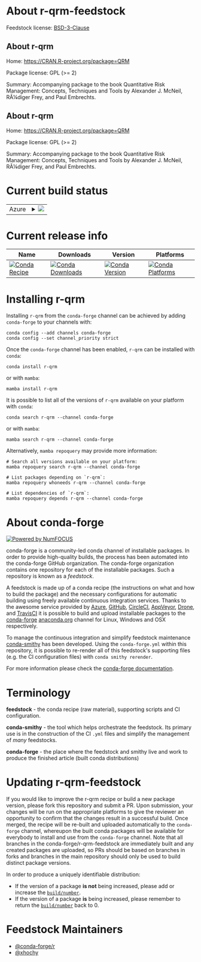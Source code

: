 About r-qrm-feedstock
=====================

Feedstock license: [BSD-3-Clause](https://github.com/conda-forge/r-qrm-feedstock/blob/main/LICENSE.txt)


About r-qrm
-----------

Home: https://CRAN.R-project.org/package=QRM

Package license: GPL (>= 2)

Summary: Accompanying package to the book Quantitative Risk Management: Concepts, Techniques and Tools by Alexander J. McNeil, RÃ¼diger Frey, and Paul Embrechts.

About r-qrm
-----------

Home: https://CRAN.R-project.org/package=QRM

Package license: GPL (>= 2)

Summary: Accompanying package to the book Quantitative Risk Management: Concepts, Techniques and Tools by Alexander J. McNeil, RÃ¼diger Frey, and Paul Embrechts.

Current build status
====================


<table>
    
  <tr>
    <td>Azure</td>
    <td>
      <details>
        <summary>
          <a href="https://dev.azure.com/conda-forge/feedstock-builds/_build/latest?definitionId=7246&branchName=main">
            <img src="https://dev.azure.com/conda-forge/feedstock-builds/_apis/build/status/r-qrm-feedstock?branchName=main">
          </a>
        </summary>
        <table>
          <thead><tr><th>Variant</th><th>Status</th></tr></thead>
          <tbody><tr>
              <td>linux_64_r_base4.3</td>
              <td>
                <a href="https://dev.azure.com/conda-forge/feedstock-builds/_build/latest?definitionId=7246&branchName=main">
                  <img src="https://dev.azure.com/conda-forge/feedstock-builds/_apis/build/status/r-qrm-feedstock?branchName=main&jobName=linux&configuration=linux%20linux_64_r_base4.3" alt="variant">
                </a>
              </td>
            </tr><tr>
              <td>linux_64_r_base4.4</td>
              <td>
                <a href="https://dev.azure.com/conda-forge/feedstock-builds/_build/latest?definitionId=7246&branchName=main">
                  <img src="https://dev.azure.com/conda-forge/feedstock-builds/_apis/build/status/r-qrm-feedstock?branchName=main&jobName=linux&configuration=linux%20linux_64_r_base4.4" alt="variant">
                </a>
              </td>
            </tr><tr>
              <td>osx_64_r_base4.3</td>
              <td>
                <a href="https://dev.azure.com/conda-forge/feedstock-builds/_build/latest?definitionId=7246&branchName=main">
                  <img src="https://dev.azure.com/conda-forge/feedstock-builds/_apis/build/status/r-qrm-feedstock?branchName=main&jobName=osx&configuration=osx%20osx_64_r_base4.3" alt="variant">
                </a>
              </td>
            </tr><tr>
              <td>osx_64_r_base4.4</td>
              <td>
                <a href="https://dev.azure.com/conda-forge/feedstock-builds/_build/latest?definitionId=7246&branchName=main">
                  <img src="https://dev.azure.com/conda-forge/feedstock-builds/_apis/build/status/r-qrm-feedstock?branchName=main&jobName=osx&configuration=osx%20osx_64_r_base4.4" alt="variant">
                </a>
              </td>
            </tr><tr>
              <td>win_64_r_base4.3</td>
              <td>
                <a href="https://dev.azure.com/conda-forge/feedstock-builds/_build/latest?definitionId=7246&branchName=main">
                  <img src="https://dev.azure.com/conda-forge/feedstock-builds/_apis/build/status/r-qrm-feedstock?branchName=main&jobName=win&configuration=win%20win_64_r_base4.3" alt="variant">
                </a>
              </td>
            </tr><tr>
              <td>win_64_r_base4.4</td>
              <td>
                <a href="https://dev.azure.com/conda-forge/feedstock-builds/_build/latest?definitionId=7246&branchName=main">
                  <img src="https://dev.azure.com/conda-forge/feedstock-builds/_apis/build/status/r-qrm-feedstock?branchName=main&jobName=win&configuration=win%20win_64_r_base4.4" alt="variant">
                </a>
              </td>
            </tr>
          </tbody>
        </table>
      </details>
    </td>
  </tr>
</table>

Current release info
====================

| Name | Downloads | Version | Platforms |
| --- | --- | --- | --- |
| [![Conda Recipe](https://img.shields.io/badge/recipe-r--qrm-green.svg)](https://anaconda.org/conda-forge/r-qrm) | [![Conda Downloads](https://img.shields.io/conda/dn/conda-forge/r-qrm.svg)](https://anaconda.org/conda-forge/r-qrm) | [![Conda Version](https://img.shields.io/conda/vn/conda-forge/r-qrm.svg)](https://anaconda.org/conda-forge/r-qrm) | [![Conda Platforms](https://img.shields.io/conda/pn/conda-forge/r-qrm.svg)](https://anaconda.org/conda-forge/r-qrm) |

Installing r-qrm
================

Installing `r-qrm` from the `conda-forge` channel can be achieved by adding `conda-forge` to your channels with:

```
conda config --add channels conda-forge
conda config --set channel_priority strict
```

Once the `conda-forge` channel has been enabled, `r-qrm` can be installed with `conda`:

```
conda install r-qrm
```

or with `mamba`:

```
mamba install r-qrm
```

It is possible to list all of the versions of `r-qrm` available on your platform with `conda`:

```
conda search r-qrm --channel conda-forge
```

or with `mamba`:

```
mamba search r-qrm --channel conda-forge
```

Alternatively, `mamba repoquery` may provide more information:

```
# Search all versions available on your platform:
mamba repoquery search r-qrm --channel conda-forge

# List packages depending on `r-qrm`:
mamba repoquery whoneeds r-qrm --channel conda-forge

# List dependencies of `r-qrm`:
mamba repoquery depends r-qrm --channel conda-forge
```


About conda-forge
=================

[![Powered by
NumFOCUS](https://img.shields.io/badge/powered%20by-NumFOCUS-orange.svg?style=flat&colorA=E1523D&colorB=007D8A)](https://numfocus.org)

conda-forge is a community-led conda channel of installable packages.
In order to provide high-quality builds, the process has been automated into the
conda-forge GitHub organization. The conda-forge organization contains one repository
for each of the installable packages. Such a repository is known as a *feedstock*.

A feedstock is made up of a conda recipe (the instructions on what and how to build
the package) and the necessary configurations for automatic building using freely
available continuous integration services. Thanks to the awesome service provided by
[Azure](https://azure.microsoft.com/en-us/services/devops/), [GitHub](https://github.com/),
[CircleCI](https://circleci.com/), [AppVeyor](https://www.appveyor.com/),
[Drone](https://cloud.drone.io/welcome), and [TravisCI](https://travis-ci.com/)
it is possible to build and upload installable packages to the
[conda-forge](https://anaconda.org/conda-forge) [anaconda.org](https://anaconda.org/)
channel for Linux, Windows and OSX respectively.

To manage the continuous integration and simplify feedstock maintenance
[conda-smithy](https://github.com/conda-forge/conda-smithy) has been developed.
Using the ``conda-forge.yml`` within this repository, it is possible to re-render all of
this feedstock's supporting files (e.g. the CI configuration files) with ``conda smithy rerender``.

For more information please check the [conda-forge documentation](https://conda-forge.org/docs/).

Terminology
===========

**feedstock** - the conda recipe (raw material), supporting scripts and CI configuration.

**conda-smithy** - the tool which helps orchestrate the feedstock.
                   Its primary use is in the construction of the CI ``.yml`` files
                   and simplify the management of *many* feedstocks.

**conda-forge** - the place where the feedstock and smithy live and work to
                  produce the finished article (built conda distributions)


Updating r-qrm-feedstock
========================

If you would like to improve the r-qrm recipe or build a new
package version, please fork this repository and submit a PR. Upon submission,
your changes will be run on the appropriate platforms to give the reviewer an
opportunity to confirm that the changes result in a successful build. Once
merged, the recipe will be re-built and uploaded automatically to the
`conda-forge` channel, whereupon the built conda packages will be available for
everybody to install and use from the `conda-forge` channel.
Note that all branches in the conda-forge/r-qrm-feedstock are
immediately built and any created packages are uploaded, so PRs should be based
on branches in forks and branches in the main repository should only be used to
build distinct package versions.

In order to produce a uniquely identifiable distribution:
 * If the version of a package **is not** being increased, please add or increase
   the [``build/number``](https://docs.conda.io/projects/conda-build/en/latest/resources/define-metadata.html#build-number-and-string).
 * If the version of a package **is** being increased, please remember to return
   the [``build/number``](https://docs.conda.io/projects/conda-build/en/latest/resources/define-metadata.html#build-number-and-string)
   back to 0.

Feedstock Maintainers
=====================

* [@conda-forge/r](https://github.com/conda-forge/r/)
* [@xhochy](https://github.com/xhochy/)

